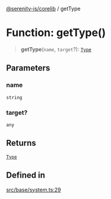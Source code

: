 [@serenity-is/corelib](../README.md) / getType

# Function: getType()

> **getType**(`name`, `target`?): [`Type`](../type-aliases/Type.md)

## Parameters

### name

`string`

### target?

`any`

## Returns

[`Type`](../type-aliases/Type.md)

## Defined in

[src/base/system.ts:29](https://github.com/serenity-is/serenity/blob/master/packages/corelib/src/base/system.ts#L29)

